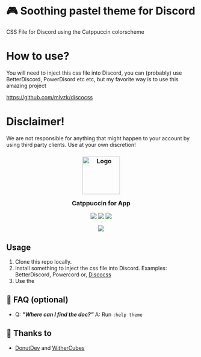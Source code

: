 # 🎮 Soothing pastel theme for Discord 
CSS File for Discord using the Catppuccin colorscheme

# How to use?

You will need to inject this css file into Discord, you can (probably) use BetterDiscord, PowerDisord etc etc, but my favorite way is to use this amazing project 

https://github.com/mlvzk/discocss

# Disclaimer!

We are not responsible for anything that might happen to your account by using third party clients. Use at your own discretion!

<h3 align="center">
	<img src="https://raw.githubusercontent.com/catppuccin/catppuccin/dev/assets/logos/exports/1544x1544_circle.png" width="100" alt="Logo"/><br/>
	<img src="https://raw.githubusercontent.com/catppuccin/catppuccin/dev/assets/misc/transparent.png" height="30" width="0px"/>
	Catppuccin for App
	<img src="https://raw.githubusercontent.com/catppuccin/catppuccin/dev/assets/misc/transparent.png" height="30" width="0px"/>
</h3>

<p align="center">
    <a href="https://github.com/WitherCubes/discord/stargazers"><img src="https://img.shields.io/github/stars/catppuccin/template?colorA=1e1e28&colorB=c9cbff&style=for-the-badge&logo=starship style=for-the-badge"></a>
    <a href="https://github.com/WitherCubes/discord/issues"><img src="https://img.shields.io/github/issues/catppuccin/template?colorA=1e1e28&colorB=f7be95&style=for-the-badge"></a>
    <a href="https://github.com/WitherCubes/discord/contributors"><img src="https://img.shields.io/github/contributors/catppuccin/template?colorA=1e1e28&colorB=b1e1a6&style=for-the-badge"></a>
</p>

<p align="center">
  <img src="https://raw.githubusercontent.com/catppuccin/catppuccin/dev/assets/misc/sample.png"/>
</p>

## Usage
1. Clone this repo locally.
2. Install something to inject the css file into Discord. Examples: BetterDiscord, Powercord or, [Discocss](https://github.com/mlvzk/discocss)
3. Use the 

## 🙋 FAQ (optional)

- Q: **_"Where can I find the doc?"_**
  A: Run `:help theme`

## 💝 Thanks to

- [DonutDev](https://github.com/DonutDev) and [WitherCubes](https://github.com/WitherCubes)
